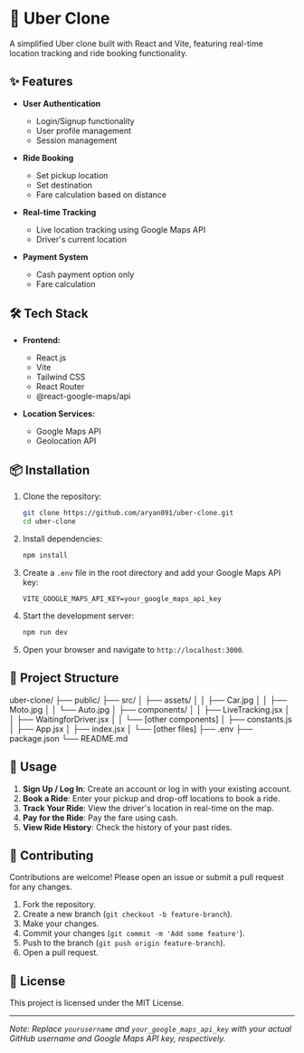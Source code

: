 # 🚗 Uber Clone

A simplified Uber clone built with React and Vite, featuring real-time location tracking and ride booking functionality.

## ✨ Features

- **User Authentication**
  - Login/Signup functionality
  - User profile management
  - Session management

- **Ride Booking**
  - Set pickup location
  - Set destination
  - Fare calculation based on distance

- **Real-time Tracking**
  - Live location tracking using Google Maps API
  - Driver's current location

- **Payment System**
  - Cash payment option only
  - Fare calculation

## 🛠️ Tech Stack

- **Frontend:**
  - React.js
  - Vite
  - Tailwind CSS
  - React Router
  - @react-google-maps/api

- **Location Services:**
  - Google Maps API
  - Geolocation API

## 📦 Installation

1. Clone the repository:
    ```bash
    git clone https://github.com/aryan091/uber-clone.git
    cd uber-clone
    ```

2. Install dependencies:
    ```bash
    npm install
    ```

3. Create a `.env` file in the root directory and add your Google Maps API key:
    ```env
    VITE_GOOGLE_MAPS_API_KEY=your_google_maps_api_key
    ```

4. Start the development server:
    ```bash
    npm run dev
    ```

5. Open your browser and navigate to `http://localhost:3000`.

## 📁 Project Structure
uber-clone/ ├── public/ ├── src/ │ ├── assets/ │ │ ├── Car.jpg │ │ ├── Moto.jpg │ │ └── Auto.jpg │ ├── components/ │ │ ├── LiveTracking.jsx │ │ ├── WaitingforDriver.jsx │ │ └── [other components] │ ├── constants.js │ ├── App.jsx │ ├── index.jsx │ └── [other files] ├── .env ├── package.json └── README.md



## 🚀 Usage

1. **Sign Up / Log In**: Create an account or log in with your existing account.
2. **Book a Ride**: Enter your pickup and drop-off locations to book a ride.
3. **Track Your Ride**: View the driver's location in real-time on the map.
4. **Pay for the Ride**: Pay the fare using cash.
5. **View Ride History**: Check the history of your past rides.


## 🤝 Contributing

Contributions are welcome! Please open an issue or submit a pull request for any changes.

1. Fork the repository.
2. Create a new branch (`git checkout -b feature-branch`).
3. Make your changes.
4. Commit your changes (`git commit -m 'Add some feature'`).
5. Push to the branch (`git push origin feature-branch`).
6. Open a pull request.

## 📄 License

This project is licensed under the MIT License.

---

*Note: Replace `yourusername` and `your_google_maps_api_key` with your actual GitHub username and Google Maps API key, respectively.*
